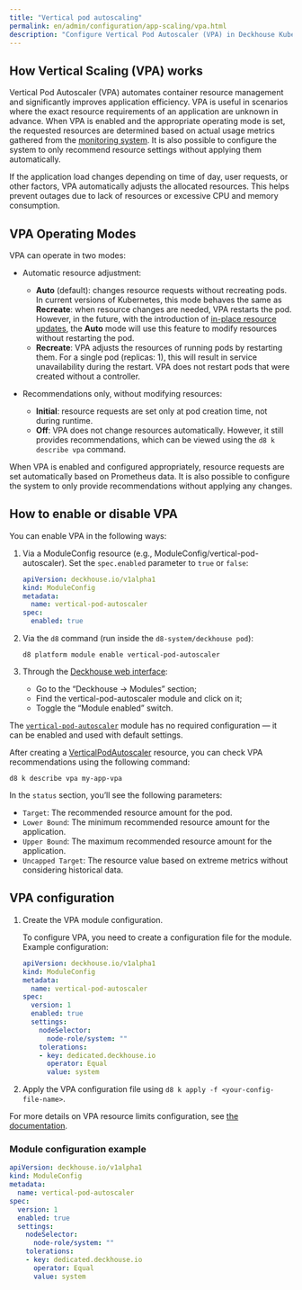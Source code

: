 ```yaml
---
title: "Vertical pod autoscaling"
permalink: en/admin/configuration/app-scaling/vpa.html
description: "Configure Vertical Pod Autoscaler (VPA) in Deckhouse Kubernetes Platform. Automatic container resource management and optimization based on usage metrics for improved efficiency."
---
```


## How Vertical Scaling (VPA) works

Vertical Pod Autoscaler (VPA) automates container resource management and significantly improves application efficiency. VPA is useful in scenarios where the exact resource requirements of an application are unknown in advance. When VPA is enabled and the appropriate operating mode is set, the requested resources are determined based on actual usage metrics gathered from the [monitoring system](../monitoring/). It is also possible to configure the system to only recommend resource settings without applying them automatically.

If the application load changes depending on time of day, user requests, or other factors, VPA automatically adjusts the allocated resources. This helps prevent outages due to lack of resources or excessive CPU and memory consumption.

## VPA Operating Modes

VPA can operate in two modes:

- Automatic resource adjustment:
  - **Auto** (default): changes resource requests without recreating pods. In current versions of Kubernetes, this mode behaves the same as **Recreate**: when resource changes are needed, VPA restarts the pod. However, in the future, with the introduction of [in-place resource updates](https://github.com/kubernetes/design-proposals-archive/blob/main/autoscaling/vertical-pod-autoscaler.md#in-place-updates), the **Auto** mode will use this feature to modify resources without restarting the pod.
  - **Recreate**: VPA adjusts the resources of running pods by restarting them. For a single pod (replicas: 1), this will result in service unavailability during the restart. VPA does not restart pods that were created without a controller.

- Recommendations only, without modifying resources:
  - **Initial**: resource requests are set only at pod creation time, not during runtime.
  - **Off**: VPA does not change resources automatically. However, it still provides recommendations, which can be viewed using the `d8 k describe vpa` command.

When VPA is enabled and configured appropriately, resource requests are set automatically based on Prometheus data. It is also possible to configure the system to only provide recommendations without applying any changes.

## How to enable or disable VPA

You can enable VPA in the following ways:

1. Via a ModuleConfig resource (e.g., ModuleConfig/vertical-pod-autoscaler). Set the `spec.enabled` parameter to `true` or `false`:

   ```yaml
   apiVersion: deckhouse.io/v1alpha1
   kind: ModuleConfig
   metadata:
     name: vertical-pod-autoscaler
   spec:
     enabled: true
   ```

1. Via the `d8` command (run inside the `d8-system/deckhouse pod`):

   ```console
   d8 platform module enable vertical-pod-autoscaler
   ```

1. Through the [Deckhouse web interface](/modules/console/):

   - Go to the “Deckhouse → Modules” section;
   - Find the vertical-pod-autoscaler module and click on it;
   - Toggle the “Module enabled” switch.

The [`vertical-pod-autoscaler`](/modules/vertical-pod-autoscaler/) module has no required configuration — it can be enabled and used with default settings.

After creating a [VerticalPodAutoscaler](/modules/vertical-pod-autoscaler/cr.html#verticalpodautoscaler) resource, you can check VPA recommendations using the following command:

```console
d8 k describe vpa my-app-vpa
```

In the `status` section, you’ll see the following parameters:

- `Target`: The recommended resource amount for the pod.
- `Lower Bound`: The minimum recommended resource amount for the application.
- `Upper Bound`: The maximum recommended resource amount for the application.
- `Uncapped Target`: The resource value based on extreme metrics without considering historical data.

## VPA configuration

1. Create the VPA module configuration.

   To configure VPA, you need to create a configuration file for the module. Example configuration:

   ```yaml
   apiVersion: deckhouse.io/v1alpha1
   kind: ModuleConfig
   metadata:
     name: vertical-pod-autoscaler
   spec:
     version: 1
     enabled: true
     settings:
       nodeSelector:
         node-role/system: ""
       tolerations:
       - key: dedicated.deckhouse.io
         operator: Equal
         value: system
    ```

1. Apply the VPA configuration file using `d8 k apply -f <your-config-file-name>`.

For more details on VPA resource limits configuration, see [the documentation](../../../user/configuration/app-scaling/vpa.html#how-vpa-interacts-with-limits).

### Module configuration example

```yaml
apiVersion: deckhouse.io/v1alpha1
kind: ModuleConfig
metadata:
  name: vertical-pod-autoscaler
spec:
  version: 1
  enabled: true
  settings:
    nodeSelector:
      node-role/system: ""
    tolerations:
    - key: dedicated.deckhouse.io
      operator: Equal
      value: system
```
